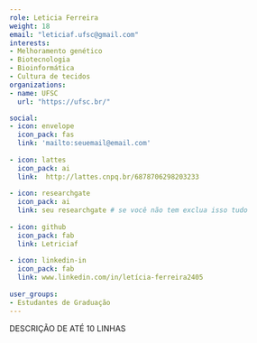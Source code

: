 ```yaml
---
role: Leticia Ferreira  
weight: 18
email: "leticiaf.ufsc@gmail.com"
interests:
- Melhoramento genético
- Biotecnologia 
- Bioinformática
- Cultura de tecidos
organizations:
- name: UFSC
  url: "https://ufsc.br/"

social:
- icon: envelope
  icon_pack: fas
  link: 'mailto:seuemail@email.com'
  
- icon: lattes
  icon_pack: ai
  link:  http://lattes.cnpq.br/6878706298203233
  
- icon: researchgate
  icon_pack: ai
  link: seu researchgate # se você não tem exclua isso tudo
  
- icon: github
  icon_pack: fab
  link: Letriciaf
  
- icon: linkedin-in
  icon_pack: fab
  link: www.linkedin.com/in/letícia-ferreira2405
  
user_groups:
- Estudantes de Graduação
---
```


DESCRIÇÃO DE ATÉ 10 LINHAS
